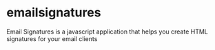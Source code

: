 # emailsignatures
Email Signatures is a javascript application that helps you create HTML signatures for your email clients
